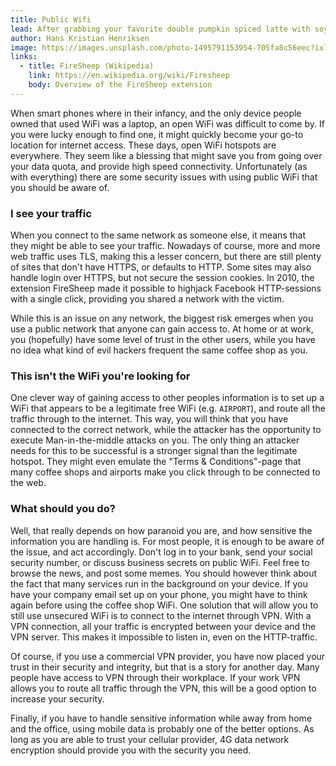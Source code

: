 ```yaml
---
title: Public Wifi
lead: After grabbing your favorite double pumpkin spiced latte with soy milk, you get ready to lean back and browse the latest memes. But should you be connecting to the coffee shop WiFi? How dangerous can it really be?
author: Hans Kristian Henriksen
image: https://images.unsplash.com/photo-1495791153954-705fa8c56eec?ixlib=rb-0.3.5&ixid=eyJhcHBfaWQiOjEyMDd9&s=c07ca800be2bf63dd3b8df8f4d708069&dpr=1&auto=format&fit=crop&w=2000&q=80&cs=tinysrgb
links:
  - title: FireSheep (Wikipedia)
    link: https://en.wikipedia.org/wiki/Firesheep
    body: Overview of the FireSheep extension
---
```


When smart phones where in their infancy, and the only device people owned that used WiFi was a laptop, an open WiFi was difficult to come by. If you were lucky enough to find one, it might quickly become your go-to location for internet access. These days, open WiFi hotspots are everywhere. They seem like a blessing that might save you from going over your data quota, and provide high speed connectivity. Unfortunately (as with everything) there are some security issues with using public WiFi that you should be aware of.

### I see your traffic
When you connect to the same network as someone else, it means that they might be able to see your traffic. Nowadays of course, more and more web traffic uses TLS, making this a lesser concern, but there are still plenty of sites that don't have HTTPS, or defaults to HTTP. Some sites may also handle login over HTTPS, but not secure the session cookies. In 2010, the extension FireSheep made it possible to highjack Facebook HTTP-sessions with a single click, providing you shared a network with the victim.

While this is an issue on any network, the biggest risk emerges when you use a public network that anyone can gain access to. At home or at work, you (hopefully) have some level of trust in the other users, while you have no idea what kind of evil hackers frequent the same coffee shop as you.

### This isn't the WiFi you're looking for
One clever way of gaining access to other peoples information is to set up a WiFi that appears to be a legitimate free WiFi (e.g. `AIRPORT`), and route all the traffic through to the internet. This way, you will think that you have connected to the correct network, while the attacker has the opportunity to execute Man-in-the-middle attacks on you. The only thing an attacker needs for this to be successful is a stronger signal than the legitimate hotspot. They might even emulate the "Terms & Conditions"-page that many coffee shops and airports make you click through to be connected to the web.

### What should you do?
Well, that really depends on how paranoid you are, and how sensitive the information you are handling is. For most people, it is enough to be aware of the issue, and act accordingly. Don't log in to your bank, send your social security number, or discuss business secrets on public WiFi. Feel free to browse the news, and post some memes. You should however think about the fact that many services run in the background on your device. If you have your company email set up on your phone, you might have to think again before using the coffee shop WiFi. One solution that will allow you to still use unsecured WiFi is to connect to the internet through VPN. With a VPN connection, all your traffic is encrypted between your device and the VPN server. This makes it impossible to listen in, even on the HTTP-traffic.

Of course, if you use a commercial VPN provider, you have now placed your trust in their security and integrity, but that is a story for another day. Many people have access to VPN through their workplace. If your work VPN allows you to route all traffic through the VPN, this will be a good option to increase your security.

Finally, if you have to handle sensitive information while away from home and the office, using mobile data is probably one of the better options. As long as you are able to trust your cellular provider, 4G data network encryption should provide you with the security you need.
